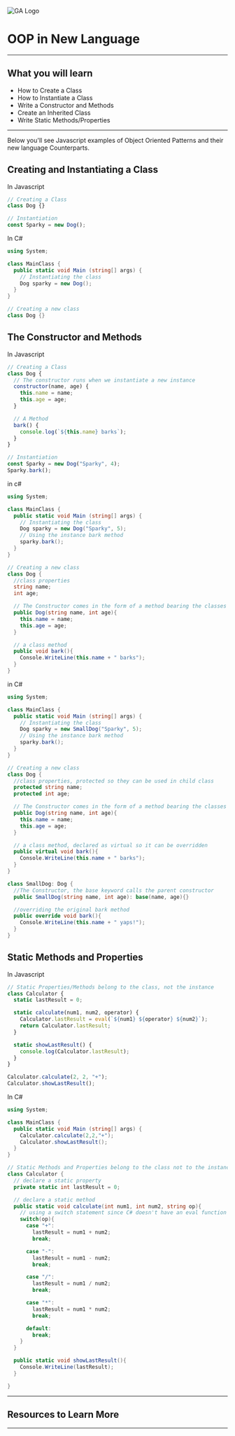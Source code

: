 ![GA Logo](https://upload.wikimedia.org/wikipedia/en/thumb/f/f4/General_Assembly_logo.svg/1280px-General_Assembly_logo.svg.png)

# OOP in New Language

---

## What you will learn

- How to Create a Class
- How to Instantiate a Class
- Write a Constructor and Methods
- Create an Inherited Class
- Write Static Methods/Properties

---

Below you'll see Javascript examples of Object Oriented Patterns and their new language Counterparts.

## Creating and Instantiating a Class

In Javascript

```js
// Creating a Class
class Dog {}

// Instantiation
const Sparky = new Dog();
```

In C#

```C#
using System;

class MainClass {
  public static void Main (string[] args) {
    // Instantiating the class
    Dog sparky = new Dog();
  }
}

// Creating a new class
class Dog {}
```

## The Constructor and Methods

In Javascript

```js
// Creating a Class
class Dog {
  // The constructor runs when we instantiate a new instance
  constructor(name, age) {
    this.name = name;
    this.age = age;
  }

  // A Method
  bark() {
    console.log(`${this.name} barks`);
  }
}

// Instantiation
const Sparky = new Dog("Sparky", 4);
Sparky.bark();
```

in c#

```c#
using System;

class MainClass {
  public static void Main (string[] args) {
    // Instantiating the class
    Dog sparky = new Dog("Sparky", 5);
    // Using the instance bark method
    sparky.bark();
  }
}

// Creating a new class
class Dog {
  //class properties
  string name;
  int age;

  // The Constructor comes in the form of a method bearing the classes name
  public Dog(string name, int age){
    this.name = name;
    this.age = age;
  }

  // a class method
  public void bark(){
    Console.WriteLine(this.name + " barks");
  }
}
```

in C#

```c#
using System;

class MainClass {
  public static void Main (string[] args) {
    // Instantiating the class
    Dog sparky = new SmallDog("Sparky", 5);
    // Using the instance bark method
    sparky.bark();
  }
}

// Creating a new class
class Dog {
  //class properties, protected so they can be used in child class
  protected string name;
  protected int age;

  // The Constructor comes in the form of a method bearing the classes name
  public Dog(string name, int age){
    this.name = name;
    this.age = age;
  }

  // a class method, declared as virtual so it can be overridden
  public virtual void bark(){
    Console.WriteLine(this.name + " barks");
  }
}

class SmallDog: Dog {
  //The Constructor, the base keyword calls the parent constructor
  public SmallDog(string name, int age): base(name, age){}

  //overriding the original bark method
  public override void bark(){
    Console.WriteLine(this.name + " yaps!");
  }
}
```

## Static Methods and Properties

In Javascript

```js
// Static Properties/Methods belong to the class, not the instance
class Calculator {
  static lastResult = 0;

  static calculate(num1, num2, operator) {
    Calculator.lastResult = eval(`${num1} ${operator} ${num2}`);
    return Calculator.lastResult;
  }

  static showLastResult() {
    console.log(Calculator.lastResult);
  }
}

Calculator.calculate(2, 2, "+");
Calculator.showLastResult();
```

In C#

```c#
using System;

class MainClass {
  public static void Main (string[] args) {
    Calculator.calculate(2,2,"+");
    Calculator.showLastResult();
  }
}

// Static Methods and Properties belong to the class not to the instance
class Calculator {
  // declare a static property
  private static int lastResult = 0;

  // declare a static method
  public static void calculate(int num1, int num2, string op){
    // using a switch statement since C# doesn't have an eval function
    switch(op){
      case "+":
        lastResult = num1 + num2;
        break;

      case "-":
        lastResult = num1 - num2;
        break;

      case "/":
        lastResult = num1 / num2;
        break;

      case "*":
        lastResult = num1 * num2;
        break;

      default:
        break;
    }
  }

  public static void showLastResult(){
    Console.WriteLine(lastResult);
  }

}
```

---

## Resources to Learn More

---
